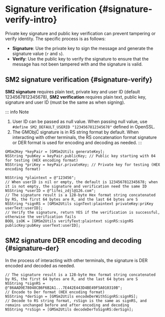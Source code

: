 # Signature verification {#signature-verify-intro}

Private key signature and public key verification can prevent tampering or verify identity. The specific process is as follows:

- **Signature**: Use the private key to sign the message and generate the signature value (`r` and `s`).
- **Verify**: Use the public key to verify the signature to ensure that the message has not been tampered with and the signature is valid.

## SM2 signature verification {#signature-verify}

**SM2 signature** requires plain text, private key and user ID (default 1234567812345678), **SM2 verification** requires plain text, public key, signature and user ID (must be the same as when signing).

::: info Note
1. User ID can be passed as null value. When passing null value, use `#define SM2_DEFAULT_USERID "1234567812345678"` defined in OpenSSL.
2. The GMObjC signature is in RS string format by default. When interacting with other terminals, the RS concatenation format signature or DER format is used for encoding and decoding as needed.
:::

```objc
GMSm2Key *keyPair = [GMSm2Utils generateKey];
NSString *pubKey = keyPair.publicKey; // Public key starting with 04 for testing (HEX encoding format)
NSString *priKey = keyPair.privateKey; // Private key for testing (HEX encoding format)

NSString *plaintext = @"123456";
// When userID is nil or empty, the default is 1234567812345678; when it is not empty, the signature and verification need the same ID
NSString *userID = @"lifei_zdjl@126.com";
// The signature result is a 128-byte Hex format string concatenated by RS, the first 64 bytes are R, and the last 64 bytes are S
NSString *signRS = [GMSm2Utils signText:plaintext privateKey:priKey userText:userID];
// Verify the signature, return YES if the verification is successful, otherwise the verification fails
BOOL isOK = [GMSm2Utils verifyText:plaintext signRS:signRS publicKey:pubKey userText:userID];
```

## SM2 signature DER encoding and decoding {#signature-der}

In the process of interacting with other terminals, the signature is DER encoded and decoded as needed.

```objc
// The signature result is a 128-byte Hex format string concatenated by RS, the first 64 bytes are R, and the last 64 bytes are S
NSString *signRS = @"86AAD9E78048CB6F6B2A1...7E442E443D4BE49F5A010310B";
// Encode to Der format (HEX encoding format)
NSString *derSign = [GMSm2Utils encodeDerWithSignRS:signRS];
// Decode to RS string format, rsSign is the same as signRS, and remains unchanged before and after encoding and decoding
NSString *rsSign = [GMSm2Utils decodeDerToSignRS:derSign];
```
